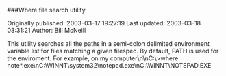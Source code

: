 ###Where file search utility

Originally published: 2003-03-17 19:27:19
Last updated: 2003-03-18 03:31:21
Author: Bill McNeill

This utility searches all the paths in a semi-colon delimited environment variable list for files matching a given filespec.  By default, PATH is used for the enviroment.  For example, on my computer\n\nC:\\>where note*.exe\nC:\\WINNT\\system32\\notepad.exe\nC:\\WINNT\\NOTEPAD.EXE